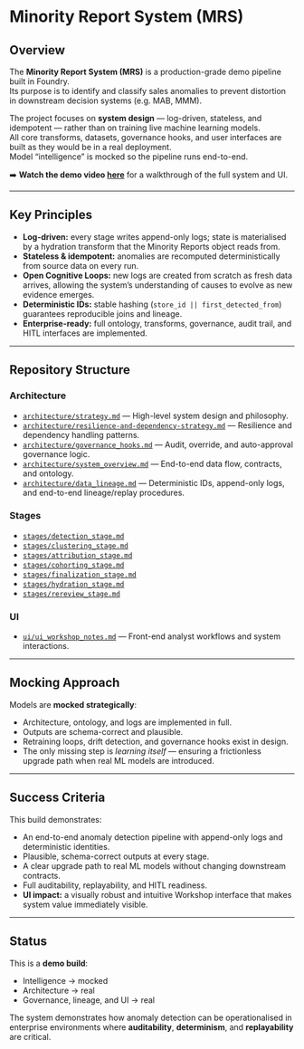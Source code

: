 # Minority Report System (MRS)

## Overview
The **Minority Report System (MRS)** is a production-grade demo pipeline built in Foundry.  
Its purpose is to identify and classify sales anomalies to prevent distortion in downstream decision systems (e.g. MAB, MMM).  

The project focuses on **system design** — log-driven, stateless, and idempotent — rather than on training live machine learning models.  
All core transforms, datasets, governance hooks, and user interfaces are built as they would be in a real deployment.  
Model “intelligence” is mocked so the pipeline runs end-to-end.

➡️ **Watch the demo video [here](INSERT-LINK)** for a walkthrough of the full system and UI.

---

## Key Principles
- **Log-driven:** every stage writes append-only logs; state is materialised by a hydration transform that the Minority Reports object reads from.  
- **Stateless & idempotent:** anomalies are recomputed deterministically from source data on every run.  
- **Open Cognitive Loops:** new logs are created from scratch as fresh data arrives, allowing the system’s understanding of causes to evolve as new evidence emerges.
- **Deterministic IDs:** stable hashing (`store_id || first_detected_from`) guarantees reproducible joins and lineage.  
- **Enterprise-ready:** full ontology, transforms, governance, audit trail, and HITL interfaces are implemented.

---

## Repository Structure

### Architecture
- [`architecture/strategy.md`](./architecture/strategy.md) — High-level system design and philosophy.  
- [`architecture/resilience-and-dependency-strategy.md`](./architecture/resilience-and-dependency-strategy.md) — Resilience and dependency handling patterns.  
- [`architecture/governance_hooks.md`](./architecture/governance_hooks.md) — Audit, override, and auto-approval governance logic.  
- [`architecture/system_overview.md`](./architecture/system_overview.md) — End-to-end data flow, contracts, and ontology.  
- [`architecture/data_lineage.md`](./architecture/data_lineage.md) — Deterministic IDs, append-only logs, and end-to-end lineage/replay procedures.

### Stages
- [`stages/detection_stage.md`](./stages/detection_stage.md)  
- [`stages/clustering_stage.md`](./stages/clustering_stage.md)  
- [`stages/attribution_stage.md`](./stages/attribution_stage.md)  
- [`stages/cohorting_stage.md`](./stages/cohorting_stage.md)  
- [`stages/finalization_stage.md`](./stages/finalization_stage.md)  
- [`stages/hydration_stage.md`](./stages/hydration_stage.md)  
- [`stages/rereview_stage.md`](./stages/rereview_stage.md)  

### UI
- [`ui/ui_workshop_notes.md`](./ui/ui_workshop_notes.md) — Front-end analyst workflows and system interactions.

---

## Mocking Approach
Models are **mocked strategically**:
- Architecture, ontology, and logs are implemented in full.  
- Outputs are schema-correct and plausible.  
- Retraining loops, drift detection, and governance hooks exist in design.  
- The only missing step is *learning itself* — ensuring a frictionless upgrade path when real ML models are introduced.

---

## Success Criteria
This build demonstrates:
- An end-to-end anomaly detection pipeline with append-only logs and deterministic identities.  
- Plausible, schema-correct outputs at every stage.  
- A clear upgrade path to real ML models without changing downstream contracts.  
- Full auditability, replayability, and HITL readiness.  
- **UI impact:** a visually robust and intuitive Workshop interface that makes system value immediately visible.

---

## Status
This is a **demo build**:  
- Intelligence → mocked  
- Architecture → real  
- Governance, lineage, and UI → real  

The system demonstrates how anomaly detection can be operationalised in enterprise environments where **auditability**, **determinism**, and **replayability** are critical.
